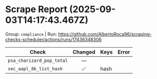# Scrape Report (2025-09-03T14:17:43.467Z)

Group: `compliance`  |  Run: https://github.com/AlbertoRoca96/scraping-checks-scheduler/actions/runs/17436348306

| Check | Changed | Keys | Error |
|---|:---:|:--|:--|
| `psa_charizard_pop_total` | — |  |  |
| `sec_aapl_8k_list_hash` | ✅ | hash |  |
